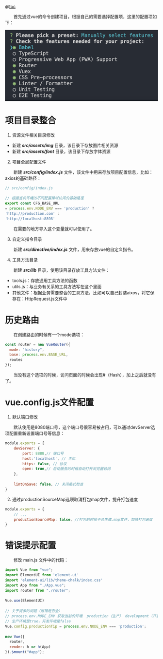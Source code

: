 @[toc](项目基础配置)

&emsp;&emsp;首先通过vue的命令创建项目，根据自己的需要选择配置项，这里的配置项如下：

![项目配置项](../images/02-项目基础配置/01-项目配置项.png)

# 项目目录整合

1. 资源文件相关目录修改

+ 新建 *__src/assets/img__* 目录，该目录下存放图片相关资源
+ 新建 *__src/assets/font__* 目录，该目录下存放字体资源

2. 项目全局配置文件

&emsp;&emsp;新建 *__src/config/index.js__* 文件，该文件中用来存放项目配置信息，比如：axios的基础路径：

```javascript
// src/config/index.js

// 根据当前环境的不同配置跨域访问的基础路径
export const CFG_BASE_URL 
= process.env.NODE_ENV === 'production' ?
'http://production.com' : 
'http://localhost:8898' 
```

&emsp;&emsp;在需要的地方导入这个变量就可以使用了。

3. 自定义指令目录

&emsp;&emsp;新建 *__src/directive/index.js__* 文件，用来存放vue的自定义指令。

4. 工具方法目录

&emsp;&emsp;新建 *__src/lib__* 目录，使用该目录存放工具方法文件：

+ tools.js：存放通用工具方法的函数
+ utils.js：与业务有关系的工具方法写在这个里面
+ 其他文件：根据业务需要整合的工具方法，比如可以自己封装aixos，将它保存在：HttpRequest.js文件中

# 历史路由

&emsp;&emsp;在创建路由的时候有一个mode选项：

```javascript
const router = new VueRouter({
  mode: "history",
  base: process.env.BASE_URL,
  routes
});
```

&emsp;&emsp;当没有这个选项的时候，访问页面的时候会出现#（Hash），加上之后就没有了。

# vue.config.js文件配置

1. 默认端口修改

&emsp;&emsp;默认使用是8080端口号，这个端口号很容易被占用，可以通过devServer选项配置重新设置端口号等信息：

```javascript
module.exports = {
    devServer: {
        port: 8888,// 端口号
        host:'localhost', // 主机
        https: false, // 协议
        open: true,// 启动服务的时候自动打开浏览器访问
    },

    lintOnSave: false, // 关闭格式检查
}
```

2. 通过productionSourceMap选项取消打包map文件，提升打包速度

```javascript
module.exports = {
    // ...
    productionSourceMap: false, //打包的时候不会生成.map文件，加快打包速度
}
```

# 错误提示配置

&emsp;&emsp;修改 main.js 文件中的代码：

```javascript
import Vue from "vue";
import ElementUI from 'element-ui'
import 'element-ui/lib/theme-chalk/index.css'
import App from "./App.vue";
import router from "./router";

Vue.use(ElementUI)

// 关于提示的问题（报错是否全）
// process.env.NODE_ENV 获取当前的环境  production（生产） development（开发）
// 生产环境是true，开发环境是false
Vue.config.productionTip = process.env.NODE_ENV === 'production';

new Vue({
  router,
  render: h => h(App)
}).$mount("#app");
```
